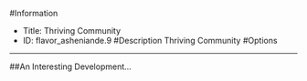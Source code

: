 #Information
 - Title: Thriving Community
 - ID: flavor_asheniande.9
#Description
Thriving Community
#Options

___
##An Interesting Development...

